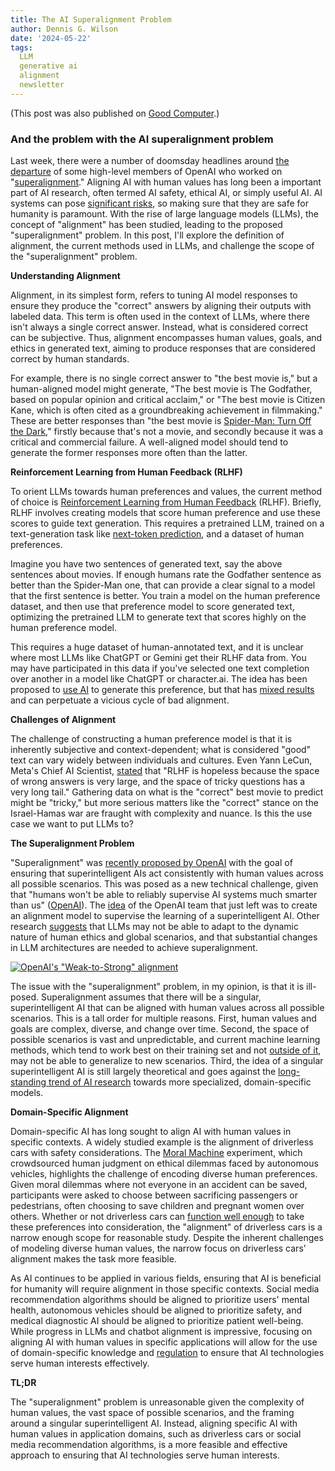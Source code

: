 ```yaml
---
title: The AI Superalignment Problem
author: Dennis G. Wilson
date: '2024-05-22'
tags:
  LLM
  generative ai
  alignment
  newsletter
---
```


(This post was also published on [Good Computer](https://goodcomputer.substack.com/p/the-ai-superalignment-problem).)

### And the problem with the AI superalignment problem

Last week, there were a number of doomsday headlines around [the departure](https://www.businessinsider.com/jan-leike-ilya-sutskever-resignations-superalignment-openai-superintelligence-safe-humanity-2024-5) of some high-level members of OpenAI who worked on "[superalignment](https://openai.com/index/introducing-superalignment/)." Aligning AI with human values has long been a important part of AI research, often termed AI safety, ethical AI, or simply useful AI. AI systems can pose [significant risks](https://www.science.org/doi/10.1126/science.adn0117), so making sure that they are safe for humanity is paramount. With the rise of large language models (LLMs), the concept of "alignment" has been studied, leading to the proposed "superalignment" problem. In this post, I'll explore the definition of alignment, the current methods used in LLMs, and challenge the scope of the "superalignment" problem.

**Understanding Alignment**

Alignment, in its simplest form, refers to tuning AI model responses to ensure they produce the "correct" answers by aligning their outputs with labeled data. This term is often used in the context of LLMs, where there isn't always a single correct answer. Instead, what is considered correct can be subjective. Thus, alignment encompasses human values, goals, and ethics in generated text, aiming to produce responses that are considered correct by human standards.

For example, there is no single correct answer to "the best movie is," but a human-aligned model might generate, "The best movie is The Godfather, based on popular opinion and critical acclaim," or "The best movie is Citizen Kane, which is often cited as a groundbreaking achievement in filmmaking." These are better responses than "the best movie is [Spider-Man: Turn Off the Dark](https://en.wikipedia.org/wiki/Spider-Man:_Turn_Off_the_Dark)," firstly because that's not a movie, and secondly because it was a critical and commercial failure. A well-aligned model should tend to generate the former responses more often than the latter.

**Reinforcement Learning from Human Feedback (RLHF)**

To orient LLMs towards human preferences and values, the current method of choice is [Reinforcement Learning from Human Feedback](https://en.wikipedia.org/wiki/Reinforcement_learning_from_human_feedback) (RLHF). Briefly, RLHF involves creating models that score human preference and use these scores to guide text generation. This requires a pretrained LLM, trained on a text-generation task like [next-token prediction](https://goodcomputer.substack.com/p/an-introduction-to-large-language), and a dataset of human preferences.

Imagine you have two sentences of generated text, say the above sentences about movies. If enough humans rate the Godfather sentence as better than the Spider-Man one, that can provide a clear signal to a model that the first sentence is better. You train a model on the human preference dataset, and then use that preference model to score generated text, optimizing the pretrained LLM to generate text that scores highly on the human preference model.

This requires a huge dataset of human-annotated text, and it is unclear where most LLMs like ChatGPT or Gemini get their RLHF data from. You may have participated in this data if you've selected one text completion over another in a model like ChatGPT or character.ai. The idea has been proposed to [use AI](https://arxiv.org/pdf/2309.00267) to generate this preference, but that has [mixed results](https://arxiv.org/pdf/2402.12366) and can perpetuate a vicious cycle of bad alignment.

**Challenges of Alignment**

The challenge of constructing a human preference model is that it is inherently subjective and context-dependent; what is considered "good" text can vary widely between individuals and cultures. Even Yann LeCun, Meta's Chief AI Scientist, [stated](https://x.com/ylecun/status/1628898906611367936) that "RLHF is hopeless because the space of wrong answers is very large, and the space of tricky questions has a very long tail." Gathering data on what is the "correct" best movie to predict might be "tricky," but more serious matters like the "correct" stance on the Israel-Hamas war are fraught with complexity and nuance. Is this the use case we want to put LLMs to?

**The Superalignment Problem**

"Superalignment" was [recently proposed by OpenAI](https://openai.com/index/introducing-superalignment/) with the goal of ensuring that superintelligent AIs act consistently with human values across all possible scenarios. This was posed as a new technical challenge, given that "humans won't be able to reliably supervise AI systems much smarter than us" ([OpenAI](https://openai.com/index/introducing-superalignment/)). The [idea](https://arxiv.org/abs/2312.09390) of the OpenAI team that just left was to create an alignment model to supervise the learning of a superintelligent AI. Other research [suggests](https://arxiv.org/abs/2403.14683) that LLMs may not be able to adapt to the dynamic nature of human ethics and global scenarios, and that substantial changes in LLM architectures are needed to achieve superalignment.

[![OpenAI's "Weak-to-Strong" alignment](https://github.com/openai/weak-to-strong/raw/main/weak-to-strong-setup.png)](https://github.com/openai/weak-to-strong)

The issue with the "superalignment" problem, in my opinion, is that it is ill-posed. Superalignment assumes that there will be a singular, superintelligent AI that can be aligned with human values across all possible scenarios. This is a tall order for multiple reasons. First, human values and goals are complex, diverse, and change over time. Second, the space of possible scenarios is vast and unpredictable, and current machine learning methods, which tend to work best on their training set and not [outside of it](https://arxiv.org/pdf/2402.08955), may not be able to generalize to new scenarios. Third, the idea of a singular superintelligent AI is still largely theoretical and goes against the [long-standing trend of AI research](https://ai100.stanford.edu/) towards more specialized, domain-specific models.

**Domain-Specific Alignment**

Domain-specific AI has long sought to align AI with human values in specific contexts. A widely studied example is the alignment of driverless cars with safety considerations. The [Moral Machine](https://www.moralmachine.net/) experiment, which crowdsourced human judgment on ethical dilemmas faced by autonomous vehicles, highlights the challenge of encoding diverse human preferences. Given moral dilemmas where not everyone in an accident can be saved, participants were asked to choose between sacrificing passengers or pedestrians, often choosing to save children and pregnant women over others. Whether or not driverless cars can [function well enough](https://www.bloomberg.com/news/features/2022-10-06/even-after-100-billion-self-driving-cars-are-going-nowhere) to take these preferences into consideration, the "alignment" of driverless cars is a narrow enough scope for reasonable study. Despite the inherent challenges of modeling diverse human values, the narrow focus on driverless cars' alignment makes the task more feasible.

As AI continues to be applied in various fields, ensuring that AI is beneficial for humanity will require alignment in those specific contexts. Social media recommendation algorithms should be aligned to prioritize users' mental health, autonomous vehicles should be aligned to prioritize safety, and medical diagnostic AI should be aligned to prioritize patient well-being. While progress in LLMs and chatbot alignment is impressive, focusing on aligning AI with human values in specific applications will allow for the use of domain-specific knowledge and [regulation](https://goodcomputer.substack.com/p/european-union-ai-act) to ensure that AI technologies serve human interests effectively.

**TL;DR**

The "superalignment" problem is unreasonable given the complexity of human values, the vast space of possible scenarios, and the framing around a singular superintelligent AI. Instead, aligning specific AI with human values in application domains, such as driverless cars or social media recommendation algorithms, is a more feasible and effective approach to ensuring that AI technologies serve human interests.
